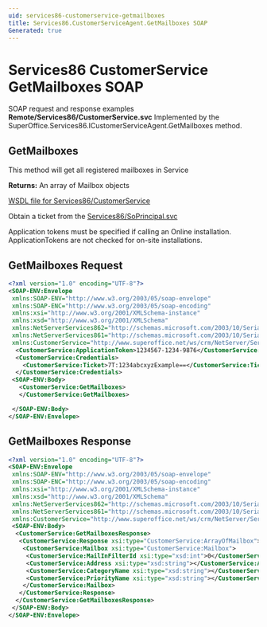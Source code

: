 ```yaml
---
uid: services86-customerservice-getmailboxes
title: Services86.CustomerServiceAgent.GetMailboxes SOAP
Generated: true
---
```


# Services86 CustomerService GetMailboxes SOAP

SOAP request and response examples **Remote/Services86/CustomerService.svc**
Implemented by the <see cref="M:SuperOffice.Services86.ICustomerServiceAgent.GetMailboxes">SuperOffice.Services86.ICustomerServiceAgent.GetMailboxes</see> method.

## GetMailboxes

This method will get all registered mailboxes in Service


**Returns:** An array of Mailbox objects


[WSDL file for Services86/CustomerService](../Services86-CustomerService.md)

Obtain a ticket from the [Services86/SoPrincipal.svc](../SoPrincipal/SoPrincipal.md)

Application tokens must be specified if calling an Online installation. ApplicationTokens are not checked for on-site installations.

## GetMailboxes Request

```xml
<?xml version="1.0" encoding="UTF-8"?>
<SOAP-ENV:Envelope
 xmlns:SOAP-ENV="http://www.w3.org/2003/05/soap-envelope"
 xmlns:SOAP-ENC="http://www.w3.org/2003/05/soap-encoding"
 xmlns:xsi="http://www.w3.org/2001/XMLSchema-instance"
 xmlns:xsd="http://www.w3.org/2001/XMLSchema"
 xmlns:NetServerServices862="http://schemas.microsoft.com/2003/10/Serialization/Arrays"
 xmlns:NetServerServices861="http://schemas.microsoft.com/2003/10/Serialization/"
 xmlns:CustomerService="http://www.superoffice.net/ws/crm/NetServer/Services86">
  <CustomerService:ApplicationToken>1234567-1234-9876</CustomerService:ApplicationToken>
  <CustomerService:Credentials>
    <CustomerService:Ticket>7T:1234abcxyzExample==</CustomerService:Ticket>
  </CustomerService:Credentials>
 <SOAP-ENV:Body>
   <CustomerService:GetMailboxes>
   </CustomerService:GetMailboxes>

 </SOAP-ENV:Body>
</SOAP-ENV:Envelope>

```


## GetMailboxes Response

```xml
<?xml version="1.0" encoding="UTF-8"?>
<SOAP-ENV:Envelope
 xmlns:SOAP-ENV="http://www.w3.org/2003/05/soap-envelope"
 xmlns:SOAP-ENC="http://www.w3.org/2003/05/soap-encoding"
 xmlns:xsi="http://www.w3.org/2001/XMLSchema-instance"
 xmlns:xsd="http://www.w3.org/2001/XMLSchema"
 xmlns:NetServerServices862="http://schemas.microsoft.com/2003/10/Serialization/Arrays"
 xmlns:NetServerServices861="http://schemas.microsoft.com/2003/10/Serialization/"
 xmlns:CustomerService="http://www.superoffice.net/ws/crm/NetServer/Services86">
 <SOAP-ENV:Body>
  <CustomerService:GetMailboxesResponse>
   <CustomerService:Response xsi:type="CustomerService:ArrayOfMailbox">
    <CustomerService:Mailbox xsi:type="CustomerService:Mailbox">
     <CustomerService:MailInFilterId xsi:type="xsd:int">0</CustomerService:MailInFilterId>
     <CustomerService:Address xsi:type="xsd:string"></CustomerService:Address>
     <CustomerService:CategoryName xsi:type="xsd:string"></CustomerService:CategoryName>
     <CustomerService:PriorityName xsi:type="xsd:string"></CustomerService:PriorityName>
    </CustomerService:Mailbox>
   </CustomerService:Response>
  </CustomerService:GetMailboxesResponse>
 </SOAP-ENV:Body>
</SOAP-ENV:Envelope>

```

